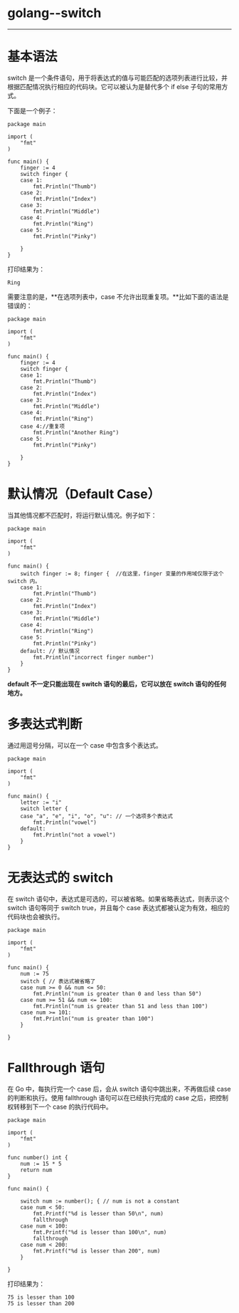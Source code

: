 ﻿# golang--switch
---
# 基本语法
switch 是一个条件语句，用于将表达式的值与可能匹配的选项列表进行比较，并根据匹配情况执行相应的代码块。它可以被认为是替代多个 if else 子句的常用方式。

下面是一个例子：
```
package main

import (
    "fmt"
)

func main() {
    finger := 4
    switch finger {
    case 1:
        fmt.Println("Thumb")
    case 2:
        fmt.Println("Index")
    case 3:
        fmt.Println("Middle")
    case 4:
        fmt.Println("Ring")
    case 5:
        fmt.Println("Pinky")

    }
}
```
打印结果为：
```
Ring
```
需要注意的是，**在选项列表中，case 不允许出现重复项。**比如下面的语法是错误的：
```
package main

import (
    "fmt"
)

func main() {
    finger := 4
    switch finger {
    case 1:
        fmt.Println("Thumb")
    case 2:
        fmt.Println("Index")
    case 3:
        fmt.Println("Middle")
    case 4:
        fmt.Println("Ring")
    case 4://重复项
        fmt.Println("Another Ring")
    case 5:
        fmt.Println("Pinky")

    }
}
```

# 默认情况（Default Case）
当其他情况都不匹配时，将运行默认情况。例子如下：
```
package main

import (
    "fmt"
)

func main() {
    switch finger := 8; finger {  //在这里，finger 变量的作用域仅限于这个 switch 内。
    case 1:
        fmt.Println("Thumb")
    case 2:
        fmt.Println("Index")
    case 3:
        fmt.Println("Middle")
    case 4:
        fmt.Println("Ring")
    case 5:
        fmt.Println("Pinky")
    default: // 默认情况
        fmt.Println("incorrect finger number")
    }
}
```
**default 不一定只能出现在 switch 语句的最后，它可以放在 switch 语句的任何地方。**

# 多表达式判断
通过用逗号分隔，可以在一个 case 中包含多个表达式。
```
package main

import (
    "fmt"
)

func main() {
    letter := "i"
    switch letter {
    case "a", "e", "i", "o", "u": // 一个选项多个表达式
        fmt.Println("vowel")
    default:
        fmt.Println("not a vowel")
    }
}
```

# 无表达式的 switch
在 switch 语句中，表达式是可选的，可以被省略。如果省略表达式，则表示这个 switch 语句等同于 switch true，并且每个 case 表达式都被认定为有效，相应的代码块也会被执行。
```
package main

import (
    "fmt"
)

func main() {
    num := 75
    switch { // 表达式被省略了
    case num >= 0 && num <= 50:
        fmt.Println("num is greater than 0 and less than 50")
    case num >= 51 && num <= 100:
        fmt.Println("num is greater than 51 and less than 100")
    case num >= 101:
        fmt.Println("num is greater than 100")
    }

}
```

# Fallthrough 语句
在 Go 中，每执行完一个 case 后，会从 switch 语句中跳出来，不再做后续 case 的判断和执行。使用 fallthrough 语句可以在已经执行完成的 case 之后，把控制权转移到下一个 case 的执行代码中。

```
package main

import (
    "fmt"
)

func number() int {
    num := 15 * 5 
    return num
}

func main() {

    switch num := number(); { // num is not a constant
    case num < 50:
        fmt.Printf("%d is lesser than 50\n", num)
        fallthrough
    case num < 100:
        fmt.Printf("%d is lesser than 100\n", num)
        fallthrough
    case num < 200:
        fmt.Printf("%d is lesser than 200", num)
    }

}
```
打印结果为：
```
75 is lesser than 100  
75 is lesser than 200
```